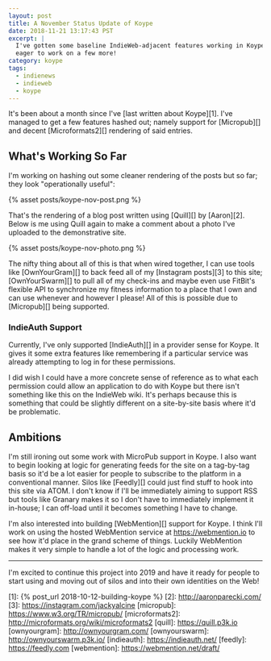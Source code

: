 ```yaml
---
layout: post
title: A November Status Update of Koype
date: 2018-11-21 13:17:43 PST
excerpt: |
  I've gotten some baseline IndieWeb-adjacent features working in Koype and I'm
  eager to work on a few more!
category: koype
tags:
  - indienews
  - indieweb
  - koype
---
```


It's been about a month since I've [last written about Koype][1]. I've managed to
get a few features hashed out; namely support for [Micropub][] and decent
[Microformats2][] rendering of said entries.

## What's Working So Far

I'm working on hashing out some cleaner rendering of the posts but so far; 
they look "operationally useful":

{% asset posts/koype-nov-post.png %}

That's the rendering of a blog post written using [Quill][] by [Aaron][2]. Below
is me using Quill again to make a comment about a photo I've uploaded to the
demonstrative site.

{% asset posts/koype-nov-photo.png %}

The nifty thing about all of this is that when wired together, I can use tools
like [OwnYourGram][] to back feed all of my [Instagram posts][3] to this site;
[OwnYourSwarm][] to pull all of my check-ins and maybe even use FitBit's
flexible API to synchronize my fitness information to a place that I own and can
use whenever and however I please! All of this is possible due to [Micropub][]
being supported.

### IndieAuth Support
Currently, I've only supported [IndieAuth][] in a provider sense for Koype. It
gives it some extra features like remembering if a particular service was
already attempting to log in for these permissions.

I did wish I could have a more concrete sense of reference as to what each
permission could allow an application to do with Koype but there isn't something
like this on the IndieWeb wiki. It's perhaps because this is something that
could be slightly different on a site-by-site basis where it'd be problematic.

## Ambitions

I'm still ironing out some work with MicroPub support in Koype. I also want to
begin looking at logic for generating feeds for the site on a tag-by-tag basis
so it'd be a lot easier for people to subscribe to the platform in
a conventional manner. Silos like [Feedly][] could just find stuff to hook into
this site via ATOM. I don't know if I'll be immediately aiming to support RSS
but tools like Granary makes it so I don't have to immediately implement it
in-house; I can off-load until it becomes something I have to change.

I'm also interested into building [WebMention][] support for Koype. I think I'll
work on using the hosted WebMention service at <https://webmention.io> to see how
it'd place in the grand scheme of things. Luckily WebMention makes it very
simple to handle a lot of the logic and processing work. 

---

I'm excited to continue this project into 2019 and have it ready for people to
start using and moving out of silos and into their own identities on the Web!

[1]: {% post_url 2018-10-12-building-koype %}
[2]: http://aaronparecki.com/
[3]: https://instagram.com/jackyalcine
[micropub]: https://www.w3.org/TR/micropub/
[microformats2]: http://microformats.org/wiki/microformats2
[quill]: https://quill.p3k.io
[ownyourgram]: http://ownyourgram.com/
[ownyourswarm]: http://ownyourswarm.p3k.io/
[indieauth]: https://indieauth.net/
[feedly]: https://feedly.com
[webmention]: https://webmention.net/draft/
